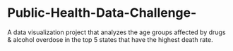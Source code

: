 # Public-Health-Data-Challenge-
A data visualization project that analyzes the age groups affected by drugs &amp; alcohol overdose in the top 5 states that have the highest death rate.
